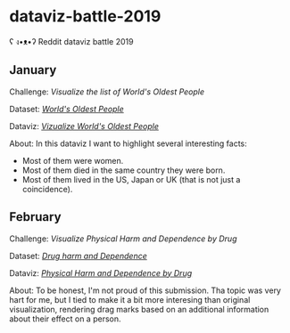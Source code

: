 # dataviz-battle-2019
ʕ ง•ᴥ•ʔ Reddit dataviz battle 2019

## January

Challenge: *Visualize the list of World's Oldest People*

Dataset: *[World's Oldest People](http://www.grg.org/Adams/C.HTM)*

Dataviz: *[Vizualize World's Oldest People](https://maryzam.github.io/dataviz-battle-2019/January/index.html)*

About: In this dataviz I want to highlight several interesting facts:
+ Most of them were women.
+ Most of them died in the same country they were born.
+ Most of them lived in the US, Japan or UK (that is not just a coincidence).

## February

Challenge: *Visualize Physical Harm and Dependence by Drug*

Dataset: *[Drug harm and Dependence](https://commons.wikimedia.org/wiki/File:Development_of_a_rational_scale_to_assess_the_harm_of_drugs_of_potential_misuse_(physical_harm_and_dependence,_NA_free_means).svg#Data)*

Dataviz: *[Physical Harm and Dependence by Drug](https://maryzam.github.io/dataviz-battle-2019/February/index.html)*

About: To be honest, I'm not proud of this submission. Tha topic was very hart for me, but I tied to make it a bit more interesing than original visualization, rendering drag marks based on an additional information about their effect on a person.